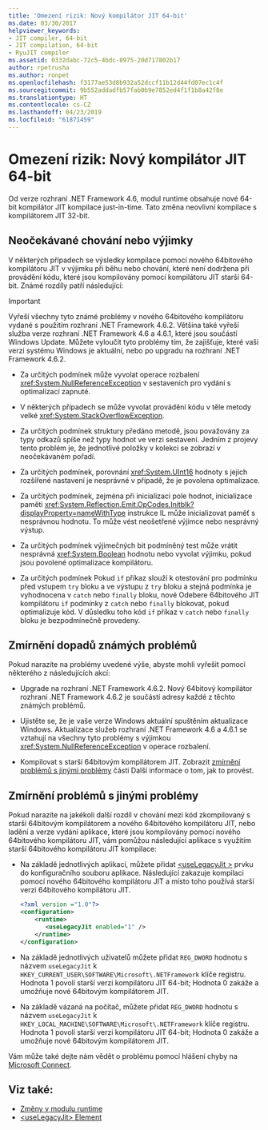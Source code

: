 ```yaml
---
title: 'Omezení rizik: Nový kompilátor JIT 64-bit'
ms.date: 03/30/2017
helpviewer_keywords:
- JIT compiler, 64-bit
- JIT compilation, 64-bit
- RyuJIT compiler
ms.assetid: 0332dabc-72c5-4bdc-8975-20d717802b17
author: rpetrusha
ms.author: ronpet
ms.openlocfilehash: f3177ae53d8b932a52dccf11b12d44fd07ec1c4f
ms.sourcegitcommit: 9b552addadfb57fab0b9e7852ed4f1f1b8a42f8e
ms.translationtype: HT
ms.contentlocale: cs-CZ
ms.lasthandoff: 04/23/2019
ms.locfileid: "61871459"
---
```

# <a name="mitigation-new-64-bit-jit-compiler"></a>Omezení rizik: Nový kompilátor JIT 64-bit
Od verze rozhraní .NET Framework 4.6, modul runtime obsahuje nové 64-bit kompilátor JIT kompilace just-in-time. Tato změna neovlivní kompilace s kompilátorem JIT 32-bit.  
  
## <a name="unexpected-behavior-or-exceptions"></a>Neočekávané chování nebo výjimky  
 V některých případech se výsledky kompilace pomocí nového 64bitového kompilátoru JIT v výjimku při běhu nebo chování, které není dodržena při provádění kódu, které jsou kompilovány pomocí kompilátoru JIT starší 64-bit. Známé rozdíly patří následující:  
  
> [!IMPORTANT]
>  Vyřeší všechny tyto známé problémy v nového 64bitového kompilátoru vydané s použitím rozhraní .NET Framework 4.6.2. Většina také vyřeší služba verze rozhraní .NET Framework 4.6 a 4.6.1, které jsou součástí Windows Update. Můžete vyloučit tyto problémy tím, že zajišťuje, které vaši verzi systému Windows je aktuální, nebo po upgradu na rozhraní .NET Framework 4.6.2.  
  
- Za určitých podmínek může vyvolat operace rozbalení <xref:System.NullReferenceException> v sestaveních pro vydání s optimalizací zapnuté.  
  
- V některých případech se může vyvolat provádění kódu v těle metody velké <xref:System.StackOverflowException>.  
  
- Za určitých podmínek struktury předáno metodě, jsou považovány za typy odkazů spíše než typy hodnot ve verzi sestavení. Jedním z projevy tento problém je, že jednotlivé položky v kolekci se zobrazí v neočekávaném pořadí.  
  
- Za určitých podmínek, porovnání <xref:System.UInt16> hodnoty s jejich rozšířené nastavení je nesprávné v případě, že je povolena optimalizace.  
  
- Za určitých podmínek, zejména při inicializaci pole hodnot, inicializace paměti <xref:System.Reflection.Emit.OpCodes.Initblk?displayProperty=nameWithType> instrukce IL může inicializovat paměť s nesprávnou hodnotu. To může vést neošetřené výjimce nebo nesprávný výstup.  
  
- Za určitých podmínek výjimečných bit podmíněný test může vrátit nesprávná <xref:System.Boolean> hodnotu nebo vyvolat výjimku, pokud jsou povolené optimalizace kompilátoru.  
  
- Za určitých podmínek Pokud `if` příkaz slouží k otestování pro podmínku před vstupem `try` bloku a ve výstupu z `try` bloku a stejná podmínka je vyhodnocena v `catch` nebo `finally` bloku, nové Odebere 64bitového JIT kompilátoru `if` podmínky z `catch` nebo `finally` blokovat, pokud optimalizuje kód. V důsledku toho kód `if` příkaz v `catch` nebo `finally` bloku je bezpodmínečně provedeny.  
  
<a name="General"></a>   
## <a name="mitigation-of-known-issues"></a>Zmírnění dopadů známých problémů  
 Pokud narazíte na problémy uvedené výše, abyste mohli vyřešit pomocí některého z následujících akcí:  
  
- Upgrade na rozhraní .NET Framework 4.6.2. Nový 64bitový kompilátor rozhraní .NET Framework 4.6.2 je součástí adresy každé z těchto známých problémů.  
  
- Ujistěte se, že je vaše verze Windows aktuální spuštěním aktualizace Windows. Aktualizace služeb rozhraní .NET Framework 4.6 a 4.6.1 se vztahují na všechny tyto problémy s výjimkou <xref:System.NullReferenceException> v operace rozbalení.  
  
- Kompilovat s starší 64bitovým kompilátorem JIT. Zobrazit [zmírnění problémů s jinými problémy](#Other) části Další informace o tom, jak to provést.  
  
<a name="Other"></a>   
## <a name="mitigation-of-other-issues"></a>Zmírnění problémů s jinými problémy  
 Pokud narazíte na jakékoli další rozdíl v chování mezi kód zkompilovaný s starší 64bitovým kompilátorem a nového 64bitového kompilátoru JIT, nebo ladění a verze vydání aplikace, které jsou kompilovány pomocí nového 64bitového kompilátoru JIT, vám pomůžou následující aplikace s využitím starší 64bitového kompilátoru JIT kompilace:  
  
- Na základě jednotlivých aplikací, můžete přidat [ \<useLegacyJit >](../../../docs/framework/configure-apps/file-schema/runtime/uselegacyjit-element.md) prvku do konfiguračního souboru aplikace. Následující zakazuje kompilaci pomocí nového 64bitového kompilátoru JIT a místo toho používá starší verzi 64bitového kompilátoru JIT.  
  
    ```xml  
    <?xml version ="1.0"?>  
    <configuration>  
        <runtime>  
           <useLegacyJit enabled="1" />  
        </runtime>  
    </configuration>  
    ```  
  
- Na základě jednotlivých uživatelů můžete přidat `REG_DWORD` hodnotu s názvem `useLegacyJit` k `HKEY_CURRENT_USER\SOFTWARE\Microsoft\.NETFramework` klíče registru. Hodnota 1 povolí starší verzi kompilátoru JIT 64-bit; Hodnota 0 zakáže a umožňuje nové 64bitovým kompilátorem JIT.  
  
- Na základě vázaná na počítač, můžete přidat `REG_DWORD` hodnotu s názvem `useLegacyJit` k `HKEY_LOCAL_MACHINE\SOFTWARE\Microsoft\.NETFramework` klíče registru. Hodnota 1 povolí starší verzi kompilátoru JIT 64-bit; Hodnota 0 zakáže a umožňuje nové 64bitovým kompilátorem JIT.  
  
 Vám může také dejte nám vědět o problému pomocí hlášení chyby na [Microsoft Connect](https://connect.microsoft.com/VisualStudio).  
  
## <a name="see-also"></a>Viz také:

- [Změny v modulu runtime](../../../docs/framework/migration-guide/runtime-changes-in-the-net-framework-4-6.md)
- [\<useLegacyJit> Element](../../../docs/framework/configure-apps/file-schema/runtime/uselegacyjit-element.md)
